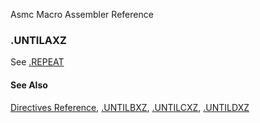 Asmc Macro Assembler Reference

### .UNTILAXZ

See [.REPEAT](dot_repeat.md)

#### See Also

[Directives Reference](readme.md), [.UNTILBXZ](dot_untilbxz.md), [.UNTILCXZ](dot_untilcxz.md), [.UNTILDXZ](dot_untildxz.md)